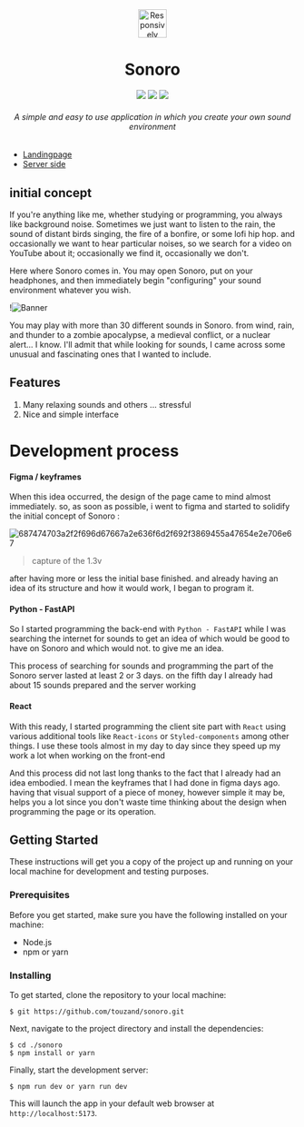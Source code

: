 <div align="center">
  <img src="https://github.com/touzand/sonoro/assets/91836977/4246c51b-964b-46a9-80ae-2e64619d524c" alt="Responsively Logo" width="50">
  <h1>Sonoro</h1>
   <img src="https://img.shields.io/badge/STATUS-COMPLETE-green">
   <img src="https://img.shields.io/badge/VERSION-2.2v-blue">
   <img src="https://img.shields.io/badge/REALEASE%20DATE-JANUARY-skyblue">


  <h6>A simple and easy to use application in which you create your own sound environment</h6>
</div>

- [Landingpage](http://github.com/touzand/sonoro-client.git)
- [Server side](http://github.com/touzand/sonoro-api.git)

## initial concept

If you're anything like me, whether studying or programming, you always like background noise. Sometimes we just want to listen to the rain, the sound of distant birds singing, the fire of a bonfire, or some lofi hip hop. and occasionally we want to hear particular noises, so we search for a video on YouTube about it; occasionally we find it, occasionally we don't.

Here where Sonoro comes in. You may open Sonoro, put on your headphones, and then immediately begin "configuring" your sound environment whatever you wish.

!![Banner](https://github.com/touzand/sonoro/assets/91836977/aea97016-7f2d-4b14-ba16-1b396072b62c)

You may play with more than 30 different sounds in Sonoro. from wind, rain, and thunder to a zombie apocalypse, a medieval conflict, or a nuclear alert... I know. I'll admit that while looking for sounds, I came across some unusual and fascinating ones that I wanted to include.

## Features
1. Many relaxing sounds and others ... stressful
2. Nice and simple interface

# Development process

#### Figma / keyframes

When this idea occurred, the design of the page came to mind almost immediately. so, as soon as possible, i went to figma and started to solidify the initial concept of Sonoro :

![687474703a2f2f696d67667a2e636f6d2f692f3869455a47654e2e706e67](https://github.com/touzand/sonoro/assets/91836977/c6aabbe1-2859-4d7c-9b2c-cdd4ab86bf59)
>capture of the 1.3v

after having more or less the initial base finished. and already having an idea of its structure and how it would work, I began to program it.

#### Python - FastAPI

So I started programming the back-end with `Python - FastAPI` while I was searching the internet for sounds to get an idea of which would be good to have on Sonoro and which would not. to give me an idea.

This process of searching for sounds and programming the part of the Sonoro server lasted at least 2 or 3 days. on the fifth day I already had about 15 sounds prepared and the server working

#### React

With this ready, I started programming the client site part with `React` using various additional tools like `React-icons` or `Styled-components` among other things. I use these tools almost in my day to day since they speed up my work a lot when working on the front-end

And this process did not last long thanks to the fact that I already had an idea embodied. I mean the keyframes that I had done in figma days ago. having that visual support of a piece of money, however simple it may be, helps you a lot since you don't waste time thinking about the design when programming the page or its operation.

## Getting Started

These instructions will get you a copy of the project up and running on your local machine for development and testing purposes.

### Prerequisites

Before you get started, make sure you have the following installed on your machine:

- Node.js
- npm or yarn

### Installing

To get started, clone the repository to your local machine:

```
$ git https://github.com/touzand/sonoro.git
```

Next, navigate to the project directory and install the dependencies:

```
$ cd ./sonoro
$ npm install or yarn
```

Finally, start the development server:

```
$ npm run dev or yarn run dev
```

This will launch the app in your default web browser at `http://localhost:5173`.
